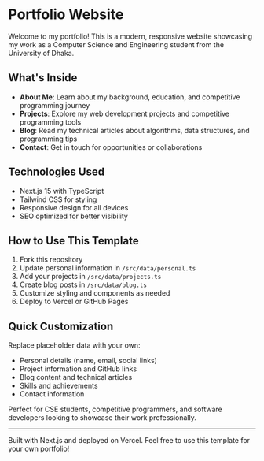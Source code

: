 # Portfolio Website

Welcome to my portfolio! This is a modern, responsive website showcasing my work as a Computer Science and Engineering student from the University of Dhaka.

## What's Inside

- **About Me**: Learn about my background, education, and competitive programming journey
- **Projects**: Explore my web development projects and competitive programming tools
- **Blog**: Read my technical articles about algorithms, data structures, and programming tips
- **Contact**: Get in touch for opportunities or collaborations

## Technologies Used

- Next.js 15 with TypeScript
- Tailwind CSS for styling
- Responsive design for all devices
- SEO optimized for better visibility

## How to Use This Template

1. Fork this repository
2. Update personal information in `/src/data/personal.ts`
3. Add your projects in `/src/data/projects.ts`
4. Create blog posts in `/src/data/blog.ts`
5. Customize styling and components as needed
6. Deploy to Vercel or GitHub Pages

## Quick Customization

Replace placeholder data with your own:

- Personal details (name, email, social links)
- Project information and GitHub links
- Blog content and technical articles
- Skills and achievements
- Contact information

Perfect for CSE students, competitive programmers, and software developers looking to showcase their work professionally.

---

Built with Next.js and deployed on Vercel. Feel free to use this template for your own portfolio!
